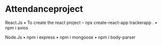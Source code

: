 # Attendanceproject
React.Js
•	To create the react project – npx create-react-app trackerapp .
•	npm i axios

Node.Js
•	npm i express
•	npm i mongoose
•	npm i body-parser
